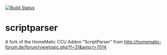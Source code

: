 [![Build Status](https://travis-ci.org/litti/scriptparser.svg?branch=master)](https://travis-ci.org/litti/scriptparser)

# scriptparser
A fork of the HomeMatic CCU Addon "ScriptParser" from http://homematic-forum.de/forum/viewtopic.php?f=31&amp;t=7014
